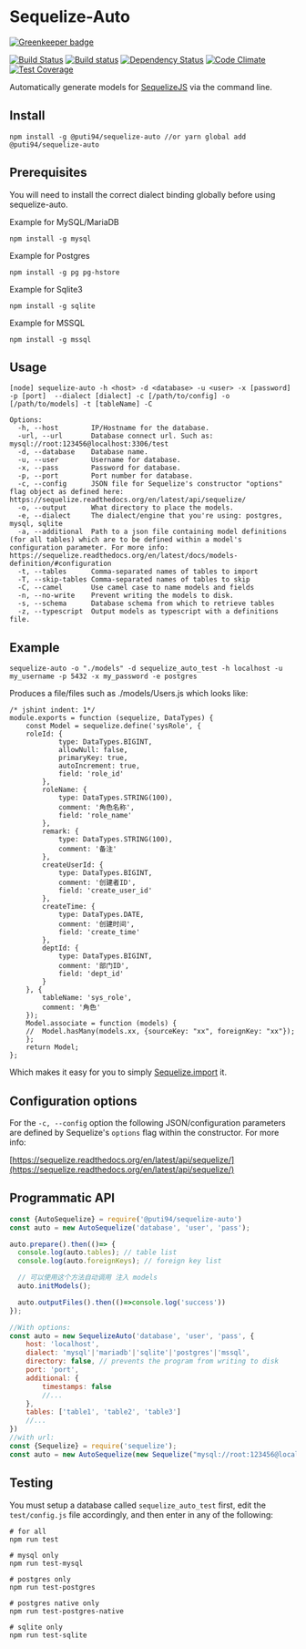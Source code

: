 # Sequelize-Auto

[![Greenkeeper badge](https://badges.greenkeeper.io/sequelize/sequelize-auto.svg)](https://greenkeeper.io/)

[![Build Status](http://img.shields.io/travis/sequelize/sequelize-auto/master.svg)](https://travis-ci.org/sequelize/sequelize-auto) [![Build status](https://ci.appveyor.com/api/projects/status/bf9lb89rmpj6iveb?svg=true)](https://ci.appveyor.com/project/durango/sequelize-auto) [![Dependency Status](https://david-dm.org/sequelize/sequelize-auto.svg)](https://david-dm.org/sequelize/sequelize-auto) [![Code Climate](https://codeclimate.com/github/sequelize/sequelize-auto/badges/gpa.svg)](https://codeclimate.com/github/sequelize/sequelize-auto) [![Test Coverage](https://codeclimate.com/github/sequelize/sequelize-auto/badges/coverage.svg)](https://codeclimate.com/github/sequelize/sequelize-auto/coverage)

Automatically generate models for [SequelizeJS](https://github.com/sequelize/sequelize) via the command line.

## Install

    npm install -g @puti94/sequelize-auto //or yarn global add @puti94/sequelize-auto

## Prerequisites

You will need to install the correct dialect binding globally before using sequelize-auto.

Example for MySQL/MariaDB

`npm install -g mysql`

Example for Postgres

`npm install -g pg pg-hstore`

Example for Sqlite3

`npm install -g sqlite`

Example for MSSQL

`npm install -g mssql`

## Usage

    [node] sequelize-auto -h <host> -d <database> -u <user> -x [password] -p [port]  --dialect [dialect] -c [/path/to/config] -o [/path/to/models] -t [tableName] -C

    Options:
      -h, --host        IP/Hostname for the database.
      -url, --url       Database connect url. Such as: mysql://root:123456@localhost:3306/test
      -d, --database    Database name.
      -u, --user        Username for database.
      -x, --pass        Password for database.
      -p, --port        Port number for database.
      -c, --config      JSON file for Sequelize's constructor "options" flag object as defined here: https://sequelize.readthedocs.org/en/latest/api/sequelize/
      -o, --output      What directory to place the models.
      -e, --dialect     The dialect/engine that you're using: postgres, mysql, sqlite
      -a, --additional  Path to a json file containing model definitions (for all tables) which are to be defined within a model's configuration parameter. For more info: https://sequelize.readthedocs.org/en/latest/docs/models-definition/#configuration
      -t, --tables      Comma-separated names of tables to import
      -T, --skip-tables Comma-separated names of tables to skip
      -C, --camel       Use camel case to name models and fields
      -n, --no-write    Prevent writing the models to disk.
      -s, --schema      Database schema from which to retrieve tables
      -z, --typescript  Output models as typescript with a definitions file.

## Example

    sequelize-auto -o "./models" -d sequelize_auto_test -h localhost -u my_username -p 5432 -x my_password -e postgres

Produces a file/files such as ./models/Users.js which looks like:

    /* jshint indent: 1*/
    module.exports = function (sequelize, DataTypes) {
    	const Model = sequelize.define('sysRole', {
        roleId: {
    			type: DataTypes.BIGINT,
    			allowNull: false,
    			primaryKey: true,
    			autoIncrement: true,
    			field: 'role_id'
    		},
    		roleName: {
    			type: DataTypes.STRING(100),
    			comment: '角色名称',
    			field: 'role_name'
    		},
    		remark: {
    			type: DataTypes.STRING(100),
    			comment: '备注'
    		},
    		createUserId: {
    			type: DataTypes.BIGINT,
    			comment: '创建者ID',
    			field: 'create_user_id'
    		},
    		createTime: {
    			type: DataTypes.DATE,
    			comment: '创建时间',
    			field: 'create_time'
    		},
    		deptId: {
    			type: DataTypes.BIGINT,
    			comment: '部门ID',
    			field: 'dept_id'
    		}
    	}, {
    		tableName: 'sys_role',
    		comment: '角色'
    	});
    	Model.associate = function (models) {
    	//  Model.hasMany(models.xx, {sourceKey: "xx", foreignKey: "xx"});
    	};
    	return Model;
    };



Which makes it easy for you to simply [Sequelize.import](http://docs.sequelizejs.com/en/latest/docs/models-definition/#import) it.

## Configuration options

For the `-c, --config` option the following JSON/configuration parameters are defined by Sequelize's `options` flag within the constructor. For more info:

[https://sequelize.readthedocs.org/en/latest/api/sequelize/](https://sequelize.readthedocs.org/en/latest/api/sequelize/)

## Programmatic API

```js
const {AutoSequelize} = require('@puti94/sequelize-auto')
const auto = new AutoSequelize('database', 'user', 'pass');

auto.prepare().then(()=> {
  console.log(auto.tables); // table list
  console.log(auto.foreignKeys); // foreign key list

  // 可以使用这个方法自动调用 注入 models
  auto.initModels();

  auto.outputFiles().then(()=>console.log('success'))
});

//With options:
const auto = new SequelizeAuto('database', 'user', 'pass', {
    host: 'localhost',
    dialect: 'mysql'|'mariadb'|'sqlite'|'postgres'|'mssql',
    directory: false, // prevents the program from writing to disk
    port: 'port',
    additional: {
        timestamps: false
        //...
    },
    tables: ['table1', 'table2', 'table3']
    //...
})
//with url:
const {Sequelize} = require('sequelize');
const auto = new AutoSequelize(new Sequelize("mysql://root:123456@localhost:3306/test"),/* options */);
```

## Testing

You must setup a database called `sequelize_auto_test` first, edit the `test/config.js` file accordingly, and then enter in any of the following:

    # for all
    npm run test

    # mysql only
    npm run test-mysql

    # postgres only
    npm run test-postgres

    # postgres native only
    npm run test-postgres-native

    # sqlite only
    npm run test-sqlite

